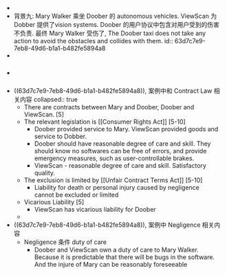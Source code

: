 -
- 背景九: Mary Walker 乘坐 Doober 的 autonomous  vehicles. ViewScan 为 Dobber 提供了vision systems. Doober 的用户协议中包含对用户受到的伤害不负责. 最终 Mary Walker 受伤了, The Doober taxi does not take any action to avoid the obstacles and collides with them.
  id:: 63d7c7e9-7eb8-49d6-b1a1-b482fe5894a8
-
- ###
- ((63d7c7e9-7eb8-49d6-b1a1-b482fe5894a8)), 案例中和 Contract Law 相关内容
  collapsed:: true
	- There are contracts between Mary and Doober, Doober and ViewScan. [5]
	- The relevant legislation is [[Consumer Rights Act]] [5-10]
		- Doober provided service to Mary. ViewScan provided goods and service to Dobber.
		- Doober should have reasonable degree of care and skill. They should know no softwares can be free of errors, and provide emergency measures, such as user-controllable brakes.
		- ViewScan - reasonable degree of care and skill. Satisfactory quality.
	- The exclusion is limited by [[Unfair Contract Terms Act]] [5-10]
		- Liability for death or personal injury caused by negligence cannot be excluded or limited
	- Vicarious Liability [5]
		- ViewScan has vicarious liability for Doober
	-
- ((63d7c7e9-7eb8-49d6-b1a1-b482fe5894a8)), 案例中 Negligence 相关内容
	- Negligence 条件 duty of care
		- Doober and ViewScan own a duty of care to Mary Walker. Because it is predictable that there will be bugs in the software. And the injure of Mary can be reasonably foreseeable